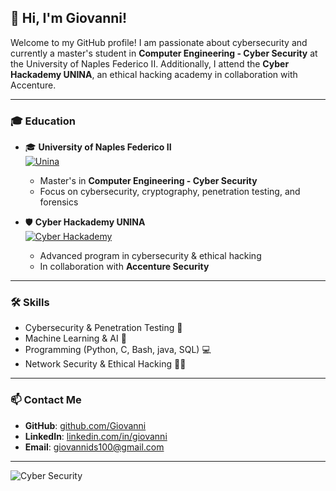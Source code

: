 ## 👋 Hi, I'm Giovanni!

Welcome to my GitHub profile! I am passionate about cybersecurity and currently a master's student in **Computer Engineering - Cyber Security** at the University of Naples Federico II. Additionally, I attend the **Cyber Hackademy UNINA**, an ethical hacking academy in collaboration with Accenture.

---

### 🎓 Education
- 🎓 **University of Naples Federico II**  
  [![Unina](https://upload.wikimedia.org/wikipedia/it/1/1b/Universit%C3%A0_degli_Studi_di_Napoli_Federico_II_Logo.svg)](https://www.unina.it/)
  - Master's in **Computer Engineering - Cyber Security**
  - Focus on cybersecurity, cryptography, penetration testing, and forensics

- 🛡 **Cyber Hackademy UNINA**  
  [![Cyber Hackademy](https://cyberhackademy.unina.it/wp-content/uploads/2023/07/logo-cyberhackademy.png)](https://cyberhackademy.unina.it/)
  - Advanced program in cybersecurity & ethical hacking
  - In collaboration with **Accenture Security**

---

### 🛠 Skills
- Cybersecurity & Penetration Testing 🔐
- Machine Learning & AI 🤖
- Programming (Python, C, Bash, java, SQL) 💻
- Network Security & Ethical Hacking 🕵️‍♂️

---

### 📫 Contact Me
- **GitHub**: [github.com/Giovanni](https://github.com/Giovanni)
- **LinkedIn**: [linkedin.com/in/giovanni](https://www.linkedin.com/in/giovanni-di-stazio-4a84b92a0/)
- **Email**: [giovannids100@gmail.com](mailto:giovannids100@gmail.com)

---

![Cyber Security](https://media.giphy.com/media/XIqCQx02E1U9W/giphy.gif)
